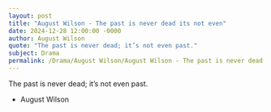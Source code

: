 ```yaml
---
layout: post
title: "August Wilson - The past is never dead its not even"
date: 2024-12-28 12:00:00 -0000
author: August Wilson
quote: "The past is never dead; it’s not even past."
subject: Drama
permalink: /Drama/August Wilson/August Wilson - The past is never dead its not even
---
```


The past is never dead; it’s not even past.

- August Wilson
